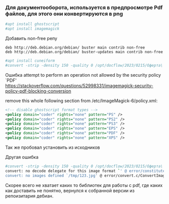 ### Для документооборота, используется в предпросмотре Pdf файлов, для этого они конвертируются в png

````bash
#apt install ghostscript  
#apt install imagemagick
````
Добавить non-free репу
````text
deb http://deb.debian.org/debian/ buster main contrib non-free  
deb http://deb.debian.org/debian/ buster-updates main contrib non-free
````
````bash
#apt install cuneiform  
#convert -strip -density 150 -quality 0 /opt/docflow/2023/0215/Оферта\ для\ перехода\ на\ ЭДО_6670344488_667001001_24129e80-971f-43b2-8d6a-6c2a5ccf86b3.pdf /tmp/123.jpg
````

Ошибка attempt to perform an operation not allowed by the security policy `PDF'  
https://stackoverflow.com/questions/52998331/imagemagick-security-policy-pdf-blocking-conversion

remove this whole following section from /etc/ImageMagick-6/policy.xml:
````xml
<!-- disable ghostscript format types -->
<policy domain="coder" rights="none" pattern="PS" />
<policy domain="coder" rights="none" pattern="PS2" />
<policy domain="coder" rights="none" pattern="PS3" />
<policy domain="coder" rights="none" pattern="EPS" />
<policy domain="coder" rights="none" pattern="PDF" />
<policy domain="coder" rights="none" pattern="XPS" />
 ````

Так же пробовал установить из исходников

Другая ошибка
````bash
#convert -strip -density 150 -quality 0 /opt/docflow/2023/0215/Оферта\ для\ перехода\ на\ ЭДО_6670344488_667001001_24129e80-971f-43b2-8d6a-6c2a5ccf86b3.pdf /tmp/123.jpg  
convert: no decode delegate for this image format `' @ error/constitute.c/ReadImage/746.  
convert: no images defined `/tmp/123.jpg' @ error/convert.c/ConvertImageCommand/3342.  
````
Скорее всего не хватает каких то библиотек для работы с pdf, где каких как доставить не понятно, вернулся к собранной версии из репоизитария дебиан.
